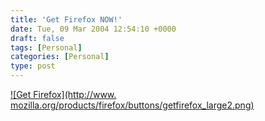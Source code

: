 ```yaml
---
title: 'Get Firefox NOW!'
date: Tue, 09 Mar 2004 12:54:10 +0000
draft: false
tags: [Personal]
categories: [Personal]
type: post
---
```


[![Get Firefox](http://www.
mozilla.org/products/firefox/buttons/getfirefox_large2.png)](http://www.mozilla.org/products/firefox/ "Get
Firefox - The Browser, Reloaded")